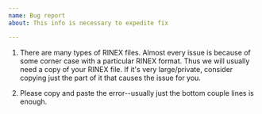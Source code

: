 ```yaml
---
name: Bug report
about: This info is necessary to expedite fix

---
```


1. There are many types of RINEX files.
     Almost every issue is because of some corner case with a particular RINEX format.
     Thus we will usually need a copy of your RINEX file.
     If it's very large/private, consider copying just the part of it that causes the issue for you.

2. Please copy and paste the error--usually just the bottom couple lines is enough.
